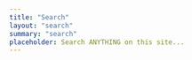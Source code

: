 ```yaml
---
title: "Search"
layout: "search"
summary: "search"
placeholder: Search ANYTHING on this site...
---
```

